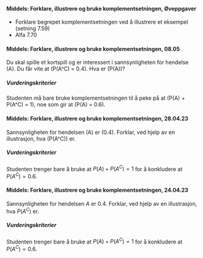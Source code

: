 #### Middels: Forklare, illustrere og bruke komplementsetningen,  Øveppgaver

- Forklare begrepet komplementsetningen ved å illustrere et eksempel
    (setning 7.59)
- Alfa 7.70

#### Middels: Forklare, illustrere og bruke komplementsetningen,  08.05

Du skal spille et kortspill og er interessert i sannsynligheten for hendelse \(A\). Du får vite at \(P(A^C) = 0.4\). Hva er \(P(A)\)?

##### Vurderingskriterier

Studenten må bare bruke komplementsetningen til å peke på at \(P(A) + P(A^C) = 1\), noe som gir at \(P(A) = 0.6\).

#### Middels: Forklare, illustrere og bruke komplementsetningen,  28.04.23

Sannsynligheten for hendelsen \(A\) er \(0.4\). Forklar, ved hjelp av en illustrasjon, hva \(P(A^C)\) er.

##### Vurderingskriterier

Studenten trenger bare å bruke at $P(A) + P(A^C) = 1$ for å konkludere at $P(A^C) = 0.6$.


#### Middels: Forklare, illustrere og bruke komplementsetningen,  24.04.23

Sannsynligheten for hendelsen $A$ er $0.4$. Forklar, ved hjelp av en illustrasjon, hva $P(A^C)$ er.

##### Vurderingskriterier

Studenten trenger bare å bruke at $P(A) + P(A^C) = 1$ for å konkludere at $P(A^C) = 0.6$.

